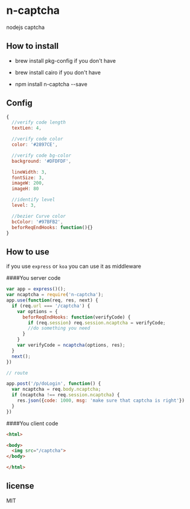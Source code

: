 # n-captcha
nodejs captcha

How to install
---------------

- brew install pkg-config if you don't have

- brew install cairo if you don't have

- npm install n-captcha --save


Config
-------
```javascript
{
  //verify code length
  textLen: 4,

  //verify code color
  color: '#2897CE',

  //verify code bg-color
  background: '#DFDFDF',

  lineWidth: 3,
  fontSize: 3,
  imageW: 200,
  imageH: 80

  //identify level
  level: 3,

  //bezier Curve color
  bcColor: '#97BFB2',
  beforReqEndHooks: function(){}
}
```



How to use
----------

if you use `express` or `koa` you can use it as middleware

####You server code
```javascript
var app = express()();
var ncaptcha = require('n-captcha');
app.use(function(req, res, next) {
  if (req.url === '/captcha') {
    var options = {
      beforReqEndHooks: function(verifyCode) {
        if (req.session) req.session.ncaptcha = verifyCode;
        //do something you need
      }
    }
    var verifyCode = ncaptcha(options, res);
  }
  next();
})

// route

app.post('/p/doLogin', function() {
  var ncaptcha = req.body.ncaptcha;
  if (ncaptcha !== req.session.ncaptcha) {
    res.json({code: 1000, msg: 'make sure that captcha is right'})
  }
})

```

####You client code
```html
<html>

<body>
  <img src="/captcha">
</body>

</html>

```

license
--------
MIT
